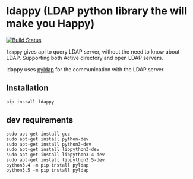 ldappy (LDAP python library the will make you Happy)
======================================

[![Build Status](https://travis-ci.org/dusking/ldappy.svg?branch=master)](https://travis-ci.org/dusking/ldappy)

`ldappy` gives api to query LDAP server, without the need to know about LDAP.
Supporting both Active directory and open LDAP servers.


ldappy uses [pyldap](https://github.com/pyldap/pyldap) for the communication with the LDAP server.

## Installation

```shell
pip install ldappy
```

## dev requirements

```shell
sudo apt-get install gcc
sudo apt-get install python-dev
sudo apt-get install python3-dev
sudo apt-get install libpython3-dev
sudo apt-get install libpython3.4-dev
sudo apt-get install libpython3.5-dev
python3.4 -m pip install pyldap
python3.5 -m pip install pyldap
```
